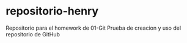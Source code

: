 # repositorio-henry
Repositorio para el homework de 01-Git
Prueba de creacion y uso del repositorio de GitHub
